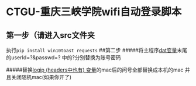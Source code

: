 CTGU-重庆三峡学院wifi自动登录脚本
=================
第一步（请进入src文件夹
-----------------
执行`pip install win10toast requests`
##第二步
#####将主程序<u>dat变量</u>末尾的userId=?&passwd=? 中的?分别替换为账号密码

#####替换<u>logip (headers中也有) 变量</u>的mac后的问号全部替换成本机的mac
并且关闭随机mac(如果你开了)
